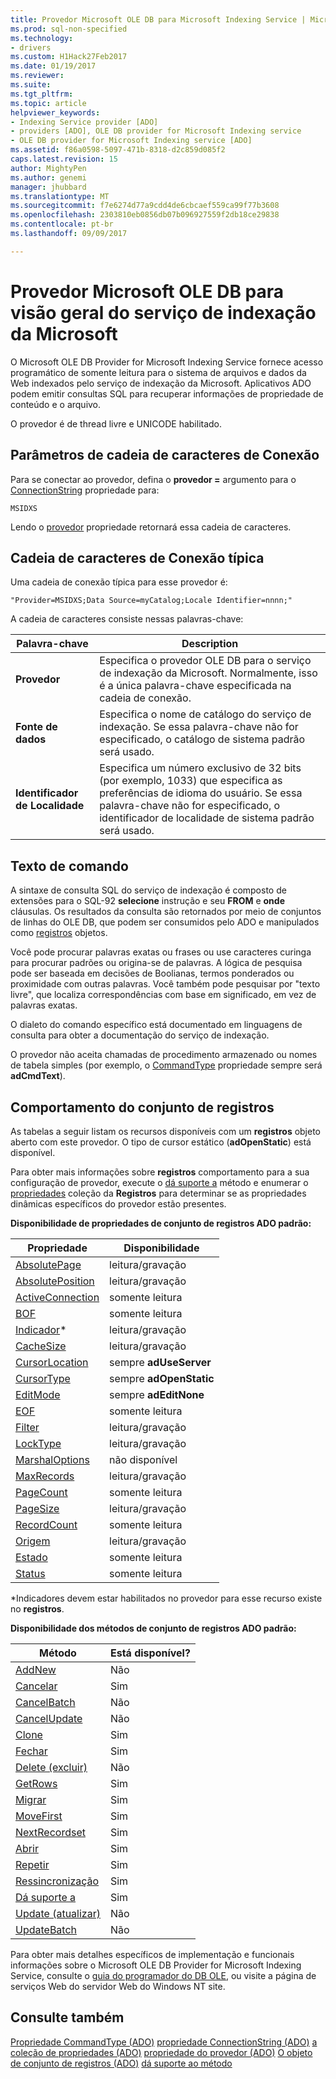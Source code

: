 ```yaml
---
title: Provedor Microsoft OLE DB para Microsoft Indexing Service | Microsoft Docs
ms.prod: sql-non-specified
ms.technology:
- drivers
ms.custom: H1Hack27Feb2017
ms.date: 01/19/2017
ms.reviewer: 
ms.suite: 
ms.tgt_pltfrm: 
ms.topic: article
helpviewer_keywords:
- Indexing Service provider [ADO]
- providers [ADO], OLE DB provider for Microsoft Indexing service
- OLE DB provider for Microsoft Indexing service [ADO]
ms.assetid: f86a0598-5097-471b-8318-d2c859d085f2
caps.latest.revision: 15
author: MightyPen
ms.author: genemi
manager: jhubbard
ms.translationtype: MT
ms.sourcegitcommit: f7e6274d77a9cdd4de6cbcaef559ca99f77b3608
ms.openlocfilehash: 2303810eb0856db07b096927559f2db18ce29838
ms.contentlocale: pt-br
ms.lasthandoff: 09/09/2017

---
```

# <a name="microsoft-ole-db-provider-for-microsoft-indexing-service-overview"></a>Provedor Microsoft OLE DB para visão geral do serviço de indexação da Microsoft
O Microsoft OLE DB Provider for Microsoft Indexing Service fornece acesso programático de somente leitura para o sistema de arquivos e dados da Web indexados pelo serviço de indexação da Microsoft. Aplicativos ADO podem emitir consultas SQL para recuperar informações de propriedade de conteúdo e o arquivo.

 O provedor é de thread livre e UNICODE habilitado.

## <a name="connection-string-parameters"></a>Parâmetros de cadeia de caracteres de Conexão
 Para se conectar ao provedor, defina o **provedor =** argumento para o [ConnectionString](../../../ado/reference/ado-api/connectionstring-property-ado.md) propriedade para:

```
MSIDXS
```

 Lendo o [provedor](../../../ado/reference/ado-api/provider-property-ado.md) propriedade retornará essa cadeia de caracteres.

## <a name="typical-connection-string"></a>Cadeia de caracteres de Conexão típica
 Uma cadeia de conexão típica para esse provedor é:

```
"Provider=MSIDXS;Data Source=myCatalog;Locale Identifier=nnnn;"
```

 A cadeia de caracteres consiste nessas palavras-chave:

|Palavra-chave|Description|
|-------------|-----------------|
|**Provedor**|Especifica o provedor OLE DB para o serviço de indexação da Microsoft. Normalmente, isso é a única palavra-chave especificada na cadeia de conexão.|
|**Fonte de dados**|Especifica o nome de catálogo do serviço de indexação. Se essa palavra-chave não for especificado, o catálogo de sistema padrão será usado.|
|**Identificador de Localidade**|Especifica um número exclusivo de 32 bits (por exemplo, 1033) que especifica as preferências de idioma do usuário. Se essa palavra-chave não for especificado, o identificador de localidade de sistema padrão será usado.|

## <a name="command-text"></a>Texto de comando
 A sintaxe de consulta SQL do serviço de indexação é composto de extensões para o SQL-92 **selecione** instrução e seu **FROM** e **onde** cláusulas. Os resultados da consulta são retornados por meio de conjuntos de linhas do OLE DB, que podem ser consumidos pelo ADO e manipulados como [registros](../../../ado/reference/ado-api/recordset-object-ado.md) objetos.

 Você pode procurar palavras exatas ou frases ou use caracteres curinga para procurar padrões ou origina-se de palavras. A lógica de pesquisa pode ser baseada em decisões de Boolianas, termos ponderados ou proximidade com outras palavras. Você também pode pesquisar por "texto livre", que localiza correspondências com base em significado, em vez de palavras exatas.

 O dialeto do comando específico está documentado em linguagens de consulta para obter a documentação do serviço de indexação.

 O provedor não aceita chamadas de procedimento armazenado ou nomes de tabela simples (por exemplo, o [CommandType](../../../ado/reference/ado-api/commandtype-property-ado.md) propriedade sempre será **adCmdText**).

## <a name="recordset-behavior"></a>Comportamento do conjunto de registros
 As tabelas a seguir listam os recursos disponíveis com um **registros** objeto aberto com este provedor. O tipo de cursor estático (**adOpenStatic**) está disponível.

 Para obter mais informações sobre **registros** comportamento para a sua configuração de provedor, execute o [dá suporte a](../../../ado/reference/ado-api/supports-method.md) método e enumerar o [propriedades](../../../ado/reference/ado-api/properties-collection-ado.md) coleção da **Registros** para determinar se as propriedades dinâmicas específicos do provedor estão presentes.

 **Disponibilidade de propriedades de conjunto de registros ADO padrão:**

|Propriedade|Disponibilidade|
|--------------|------------------|
|[AbsolutePage](../../../ado/reference/ado-api/absolutepage-property-ado.md)|leitura/gravação|
|[AbsolutePosition](../../../ado/reference/ado-api/absoluteposition-property-ado.md)|leitura/gravação|
|[ActiveConnection](../../../ado/reference/ado-api/activeconnection-property-ado.md)|somente leitura|
|[BOF](../../../ado/reference/ado-api/bof-eof-properties-ado.md)|somente leitura|
|[Indicador](../../../ado/reference/ado-api/bookmark-property-ado.md)*|leitura/gravação|
|[CacheSize](../../../ado/reference/ado-api/cachesize-property-ado.md)|leitura/gravação|
|[CursorLocation](../../../ado/reference/ado-api/cursorlocation-property-ado.md)|sempre **adUseServer**|
|[CursorType](../../../ado/reference/ado-api/cursortype-property-ado.md)|sempre **adOpenStatic**|
|[EditMode](../../../ado/reference/ado-api/editmode-property.md)|sempre **adEditNone**|
|[EOF](../../../ado/reference/ado-api/bof-eof-properties-ado.md)|somente leitura|
|[Filter](../../../ado/reference/ado-api/filter-property.md)|leitura/gravação|
|[LockType](../../../ado/reference/ado-api/locktype-property-ado.md)|leitura/gravação|
|[MarshalOptions](../../../ado/reference/ado-api/marshaloptions-property-ado.md)|não disponível|
|[MaxRecords](../../../ado/reference/ado-api/maxrecords-property-ado.md)|leitura/gravação|
|[PageCount](../../../ado/reference/ado-api/pagecount-property-ado.md)|somente leitura|
|[PageSize](../../../ado/reference/ado-api/pagesize-property-ado.md)|leitura/gravação|
|[RecordCount](../../../ado/reference/ado-api/recordcount-property-ado.md)|somente leitura|
|[Origem](../../../ado/reference/ado-api/source-property-ado-recordset.md)|leitura/gravação|
|[Estado](../../../ado/reference/ado-api/state-property-ado.md)|somente leitura|
|[Status](../../../ado/reference/ado-api/status-property-ado-recordset.md)|somente leitura|

 \*Indicadores devem estar habilitados no provedor para esse recurso existe no **registros**.

 **Disponibilidade dos métodos de conjunto de registros ADO padrão:**

|Método|Está disponível?|
|------------|----------------|
|[AddNew](../../../ado/reference/ado-api/addnew-method-ado.md)|Não|
|[Cancelar](../../../ado/reference/ado-api/cancel-method-ado.md)|Sim|
|[CancelBatch](../../../ado/reference/ado-api/cancelbatch-method-ado.md)|Não|
|[CancelUpdate](../../../ado/reference/ado-api/cancelupdate-method-ado.md)|Não|
|[Clone](../../../ado/reference/ado-api/clone-method-ado.md)|Sim|
|[Fechar](../../../ado/reference/ado-api/close-method-ado.md)|Sim|
|[Delete (excluir)](../../../ado/reference/ado-api/delete-method-ado-recordset.md)|Não|
|[GetRows](../../../ado/reference/ado-api/getrows-method-ado.md)|Sim|
|[Migrar](../../../ado/reference/ado-api/move-method-ado.md)|Sim|
|[MoveFirst](../../../ado/reference/ado-api/movefirst-movelast-movenext-and-moveprevious-methods-ado.md)|Sim|
|[NextRecordset](../../../ado/reference/ado-api/nextrecordset-method-ado.md)|Sim|
|[Abrir](../../../ado/reference/ado-api/open-method-ado-recordset.md)|Sim|
|[Repetir](../../../ado/reference/ado-api/requery-method.md)|Sim|
|[Ressincronização](../../../ado/reference/ado-api/resync-method.md)|Sim|
|[Dá suporte a](../../../ado/reference/ado-api/supports-method.md)|Sim|
|[Update (atualizar)](../../../ado/reference/ado-api/update-method.md)|Não|
|[UpdateBatch](../../../ado/reference/ado-api/updatebatch-method.md)|Não|

 Para obter mais detalhes específicos de implementação e funcionais informações sobre o Microsoft OLE DB Provider for Microsoft Indexing Service, consulte o [guia do programador do DB OLE](https://msdn.microsoft.com/library/windows/desktop/ms713643.aspx), ou visite a página de serviços Web do servidor Web do Windows NT site.

## <a name="see-also"></a>Consulte também
 [Propriedade CommandType (ADO)](../../../ado/reference/ado-api/commandtype-property-ado.md) [propriedade ConnectionString (ADO)](../../../ado/reference/ado-api/connectionstring-property-ado.md) [a coleção de propriedades (ADO)](../../../ado/reference/ado-api/properties-collection-ado.md) [propriedade do provedor (ADO)](../../../ado/reference/ado-api/provider-property-ado.md) [ O objeto de conjunto de registros (ADO)](../../../ado/reference/ado-api/recordset-object-ado.md) [dá suporte ao método](../../../ado/reference/ado-api/supports-method.md)

